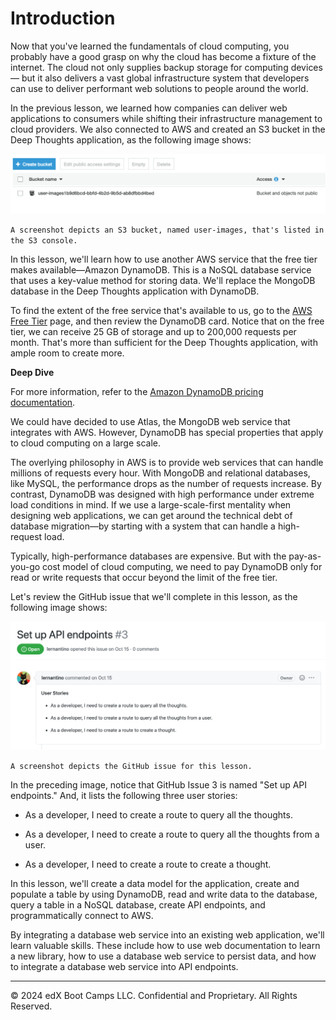 # Introduction

Now that you've learned the fundamentals of cloud computing, you probably have a good grasp on why the cloud has become a fixture of the internet. The cloud not only supplies backup storage for computing devices— but it also delivers a vast global infrastructure system that developers can use to deliver performant web solutions to people around the world.

In the previous lesson, we learned how companies can deliver web applications to consumers while shifting their infrastructure management to cloud providers. We also connected to AWS and created an S3 bucket in the Deep Thoughts application, as the following image shows:

![](../Images/100-user-images.png)

`A screenshot depicts an S3 bucket, named user-images, that's listed in the S3 console.`

In this lesson, we'll learn how to use another AWS service that the free tier makes available—Amazon DynamoDB. This is a NoSQL database service that uses a key-value method for storing data. We'll replace the MongoDB database in the Deep Thoughts application with DynamoDB.

To find the extent of the free service that's available to us, go to the [AWS Free Tier](https://aws.amazon.com/free/free-tier/) page, and then review the DynamoDB card. Notice that on the free tier, we can receive 25 GB of storage and up to 200,000 requests per month. That's more than sufficient for the Deep Thoughts application, with ample room to create more.

**Deep Dive**

For more information, refer to the [Amazon DynamoDB pricing documentation](https://aws.amazon.com/dynamodb/pricing/).

We could have decided to use Atlas, the MongoDB web service that integrates with AWS. However, DynamoDB has special properties that apply to cloud computing on a large scale.

The overlying philosophy in AWS is to provide web services that can handle millions of requests every hour. With MongoDB and relational databases, like MySQL, the performance drops as the number of requests increase. By contrast, DynamoDB was designed with high performance under extreme load conditions in mind. If we use a large-scale-first mentality when designing web applications, we can get around the technical debt of database migration—by starting with a system that can handle a high-request load.

Typically, high-performance databases are expensive. But with the pay-as-you-go cost model of cloud computing, we need to pay DynamoDB only for read or write requests that occur beyond the limit of the free tier.

Let's review the GitHub issue that we'll complete in this lesson, as the following image shows:

![](../Images/150-github-issue-3.png)

`A screenshot depicts the GitHub issue for this lesson.`

In the preceding image, notice that GitHub Issue 3 is named "Set up API endpoints." And, it lists the following three user stories:

* As a developer, I need to create a route to query all the thoughts.

* As a developer, I need to create a route to query all the thoughts from a user.

* As a developer, I need to create a route to create a thought.

In this lesson, we'll create a data model for the application, create and populate a table by using DynamoDB, read and write data to the database, query a table in a NoSQL database, create API endpoints, and programmatically connect to AWS.

By integrating a database web service into an existing web application, we'll learn valuable skills. These include how to use web documentation to learn a new library, how to use a database web service to persist data, and how to integrate a database web service into API endpoints.

---
© 2024 edX Boot Camps LLC. Confidential and Proprietary. All Rights Reserved.